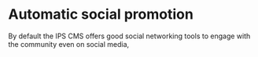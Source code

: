 # Automatic social promotion

By default the IPS CMS offers good social networking tools to engage with the community even on social media, 